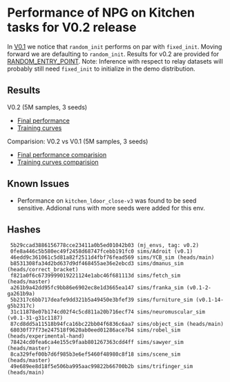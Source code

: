 # Performance of NPG on Kitchen tasks for V0.2 release
In [V0.1](https://github.com/vikashplus/mjrl_dev/blob/redesign/mjrl_dev/agents/v0.1/kitchen/NPG/FinalPerf-NPG.pdf) we notice that `random_init` performs on par with `fixed_init`. Moving forward we are defaulting to `random_init`. Results for v0.2 are provided for [RANDOM_ENTRY_POINT](outputs_kitchenJ8a).
Note: Inference with respect to relay datasets will probably still need `fixed_init` to initialize in the demo distribution.

## Results
V0.2 (5M samples, 3 seeds)
- [Final performance](FinalPerf-NPG.pdf)
- [Training curves](TrainPerf-NPG.pdf)

Comparision: V0.2 vs V0.1 (5M samples, 3 seeds)
- [Final performance comparision](FinalPerf-NPG-version-comparisions.pdf)
- [Training curves comparision](TrainPerf-NPG-version-comparisions.pdf)


## Known Issues
- Performance on `kitchen_ldoor_close-v3` was found to be seed sensitive. Addional runs with more seeds were added for this env.

## Hashes
```
 5b29ccad3886156778cce23411a0b5ed01042b03 (mj_envs, tag: v0.2)
 0fe8a446c5b580ec49f2458d68747fcebb191fc0 sims/Adroit (v0.1)
 46edd9c361061c5d81a82f2511d4fbf76fead569 sims/YCB_sim (heads/main)
 b8531308fa34d2bd637d9df468455ae36e2ebcd3 sims/dmanus_sim (heads/correct_bracket)
 f821a0f6c6739999019221124e1abc46f681113d sims/fetch_sim (heads/master)
 a261b9a42dd95fc9bb86e6902ec8e1d3665ea147 sims/franka_sim (v0.1-2-ga261b9a)
 5b2317c6bb717deafe9dd321b5a49450e3bfef39 sims/furniture_sim (v0.1-14-g5b2317c)
 31c11878e07b174cd02f4c5cd811a20b716ecf74 sims/neuromuscular_sim (v0.1-31-g31c1187)
 87cd8dd5a11518b94fca16bc22bb04f6836c6aa7 sims/object_sim (heads/main)
 68030f77f73e247518f9620ab0eed01286ace7b4 sims/robel_sim (heads/experimental-hand)
 78424cd0fea6ca4e155c9faab801267363cdd4ff sims/sawyer_sim (heads/master)
 8ca329fef00b7d6f985b3e6ef5460f48980c8f18 sims/scene_sim (heads/master)
 49e689ee8d18f5e506ba995aac99822b66700b2b sims/trifinger_sim (heads/main)
 ```